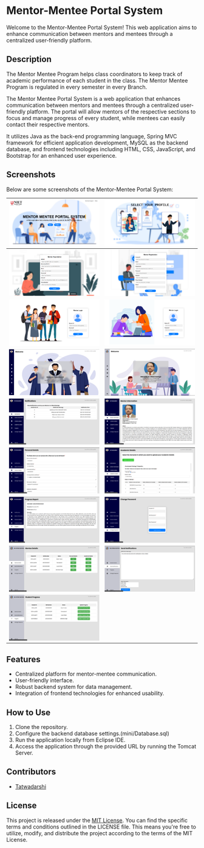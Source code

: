 # Mentor-Mentee Portal System

Welcome to the Mentor-Mentee Portal System! This web application aims to enhance communication between mentors and mentees through a centralized user-friendly platform.

## Description

The Mentor Mentee Program helps class coordinators to keep track of academic performance of each student in the class. The Mentor Mentee Program is regulated in every semester in every Branch.

The Mentor Mentee Portal System is a web application that enhances communication between mentors and mentees through a centralized user-friendly platform. The portal will allow mentors of the respective sections to focus and manage progress of every student, while mentees can easily contact their respective mentors.

It utilizes Java as the back-end programming language, Spring MVC framework for efficient application development, MySQL as the backend database, and frontend technologies including HTML, CSS, JavaScript, and Bootstrap for an enhanced user experience.

## Screenshots

Below are some screenshots of the Mentor-Mentee Portal System:

![Screenshot 1](mini/Screenshots/1.png) | ![Screenshot 2](mini/Screenshots/2.png)
------------ | -------------
![Screenshot 3](mini/Screenshots/3.png) | ![Screenshot 4](mini/Screenshots/4.png)
![Screenshot 5](mini/Screenshots/5.png) | ![Screenshot 6](mini/Screenshots/6.png)
![Screenshot 7](mini/Screenshots/7.png) | ![Screenshot 8](mini/Screenshots/8.png)
![Screenshot 9](mini/Screenshots/9.png) | ![Screenshot 10](mini/Screenshots/10.png)
![Screenshot 11](mini/Screenshots/11.png) | ![Screenshot 12](mini/Screenshots/12.png)
![Screenshot 13](mini/Screenshots/13.png) | ![Screenshot 14](mini/Screenshots/14.png)
![Screenshot 15](mini/Screenshots/15.png) | ![Screenshot 16](mini/Screenshots/16.png)
![Screenshot 17](mini/Screenshots/17.png) |

## Features

- Centralized platform for mentor-mentee communication.
- User-friendly interface.
- Robust backend system for data management.
- Integration of frontend technologies for enhanced usability.

## How to Use

1. Clone the repository.
2. Configure the backend database settings.(mini/Database.sql)
3. Run the application locally from Eclipse IDE.
4. Access the application through the provided URL by running the Tomcat Server.

## Contributors

- [Tatwadarshi](https://github.com/Dev7091)

## License

This project is released under the [MIT License](LICENSE). You can find the specific terms and conditions outlined in the LICENSE file. This means you're free to utilize, modify, and distribute the project according to the terms of the MIT License.

